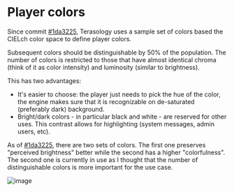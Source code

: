 # Player colors

Since commit [#1da3225](https://github.com/MovingBlocks/Terasology/commit/1da32259a225371496251e6ab804f4d0e6e8e2b2), Terasology uses a sample set of colors based the CIELch color space to define player colors. 

Subsequent colors should be distinguishable by 50% of the population. The number of colors is restricted to those that have almost identical chroma (think of it as color intensity) and luminosity (similar to brightness).

This has two advantages: 
* It's easier to choose: the player just needs to pick the hue of the color, the engine makes sure that it is recognizable on de-saturated (preferably dark) background.
* Bright/dark colors - in particular black and white - are reserved for other uses. This contrast allows for highlighting (system messages, admin users, etc).

As of [#1da3225](https://github.com/MovingBlocks/Terasology/commit/1da32259a225371496251e6ab804f4d0e6e8e2b2), there are two sets of colors. The first one preserves "perceived brightness" better while the second has a higher "colorfulness". The second one is currently in use as I thought that the number of distinguishable colors is more important for the use case.

![image](https://cloud.githubusercontent.com/assets/1820007/6076294/f0e77dfc-ade1-11e4-8a55-520830c94110.png)
